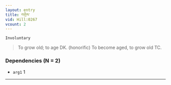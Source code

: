 ```yaml
---
layout: entry
title: བགྲེས་
vid: Hill:0267
vcount: 2
---
```

`Involuntary` 
> To grow old; to age DK\.
 (honorific) To become aged, to grow old TC\.

### Dependencies (N = 2)
* `arg1` 1

---

